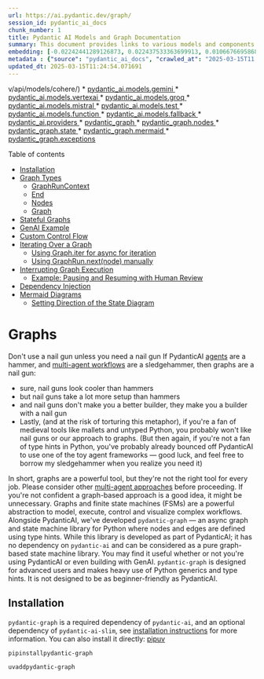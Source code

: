 ```yaml
---
url: https://ai.pydantic.dev/graph/
session_id: pydantic_ai_docs
chunk_number: 1
title: Pydantic AI Models and Graph Documentation
summary: This document provides links to various models and components within the Pydantic AI framework, including models for cohere, gemini, vertexai, groq, mistral, test, function, and fallback, as well as resources for pydantic providers and graph functionalities.
embedding: [-0.02242441289126873, 0.022437533363699913, 0.010667669586837292, -0.04290686175227165, 0.0416734553873539, 0.0068952771835029125, -0.04172594100236893, -0.005356797017157078, -0.02590157277882099, 0.02315920777618885, 0.012347203679382801, -0.039547793567180634, 0.0005236244760453701, -0.022332562133669853, 0.05012361332774162, -0.003897045273333788, -0.013921767473220825, -0.01941961981356144, 0.015404482372105122, 0.04663332924246788, 0.06544936448335648, 0.027974748983979225, 0.03198988735675812, 0.004713850095868111, -0.0039003256242722273, 0.024353252723813057, 0.03209485858678818, 0.04175218194723129, 0.0028555369935929775, 0.002266715746372938, 0.003022834425792098, -0.025717874988913536, -0.028552088886499405, 0.013160728849470615, 0.015535695478320122, 0.006311376113444567, -0.015456967055797577, 0.016716618090867996, 0.0010456087766215205, 0.04366790130734444, 0.009250561706721783, -0.031779944896698, 0.02436637319624424, 0.03332826495170593, -0.05259042978286743, 0.0044579836539924145, -0.003467320464551449, 0.04366790130734444, -0.0032212950754910707, 0.019301528111100197, -0.09568098932504654, 0.005205901339650154, -0.046082232147455215, 0.01762199215590954, -0.0698581412434578, 0.0006909218500368297, -0.04335298761725426, -0.0027226831298321486, -0.007741604931652546, -0.02737116627395153, 0.027082497254014015, 0.015916215255856514, -0.0015663629164919257, 0.10029970854520798, -0.030284108594059944, 0.022923024371266365, -0.047131940722465515, 0.023972732946276665, -0.05046476796269417, -0.009900069795548916, 0.05114707723259926, 0.031228847801685333, -0.027030011638998985, -0.044770095497369766, -0.02579660341143608, -0.03988894820213318, -0.006340899504721165, 0.08103754371404648, 0.008076200261712074, -0.015771880745887756, -0.006849352270364761, 0.023185450583696365, 0.0037199067883193493, -0.007052733562886715, -0.035453926771879196, -0.07426692545413971, -0.03366941958665848, -0.00028784992173314095, -0.05316776782274246, -0.03303959593176842, 0.019235920161008835, -0.0317012183368206, -0.04020386189222336, 0.01852736622095108, 0.05070095136761665, 0.0525379441678524, 0.048129163682460785, 0.008568250574171543, -0.04873274639248848, 0.005993183236569166, 0.0071577043272554874, -0.019931353628635406, -0.047919224947690964, 0.012799890711903572, 0.0660267099738121, -0.0033082240261137486, 0.007341403514146805, 0.03078272193670273, -0.0035132453776896, 0.03004792518913746, -0.12103146314620972, -0.025088049471378326, -0.0074922991916537285, 0.04505876451730728, -0.03269844129681587, -0.007813772186636925, -0.006354020908474922, 0.0353752002120018, 0.021663373336195946, -0.035768840461969376, -0.0050058006308972836, -0.008870042860507965, 0.029444342479109764, 0.02078424207866192, 0.02658388391137123, 0.020587420091032982, -0.022503139451146126, -0.009932872839272022, -0.008200853131711483, -0.013685583136975765, -0.005592981819063425, -0.031911157071590424, 0.017031531780958176, -0.045452408492565155, -0.0028752190992236137, 0.0027653274592012167, -0.04568859189748764, 0.019983837381005287, 0.0023946489673107862, 0.04411402717232704, 0.029286885634064674, -0.04217206686735153, -0.0020354515872895718, 0.03411554917693138, -4.425897714099847e-05, 0.03915415331721306, -0.02500932104885578, 0.02220134809613228, -0.04820789396762848, 0.017766326665878296, 0.04673830047249794, 0.013449398800730705, -0.01005096547305584, -0.03569011017680168, -0.03193740174174309, -0.012819573283195496, -0.011507436633110046, -0.005770119838416576, -0.0052419849671423435, -0.035296469926834106, -0.015876851975917816, 0.05385008081793785, -0.015128932893276215, 0.0007782609318383038, -0.02763359434902668, 0.022804930806159973, -0.07421443611383438, -0.017241472378373146, -0.0010210061445832253, -0.02431388758122921, -0.009460504166781902, -0.037080977112054825, -0.02905070036649704, 0.022857416421175003, 0.038550570607185364, -0.006104714702814817, -0.06224775314331055, -0.02195204235613346, -0.0026488753501325846, -0.02768607996404171, -0.0024422139395028353, 0.0011587805347517133, -0.06576427817344666, 0.0025685071013867855, -0.026242729276418686, -0.030494051054120064, 0.0054552070796489716, 0.03479785844683647, -0.019708288833498955, 0.05240672826766968, 0.00994599424302578, 0.021138519048690796, -0.016086792573332787, 0.0509633794426918, 0.05256418511271477, -0.0019140790682286024, 0.0858137235045433, 0.012878619134426117, 0.045767318457365036, 0.025599781423807144, 7.857441960368305e-05, 0.016191763803362846, -0.0049073901027441025, 0.03167497366666794, 0.003523086430504918, -0.039127908647060394, 0.008948770351707935, -0.05447990447282791, -0.0065606823191046715, -0.016388583928346634, -0.013751190155744553, -0.05203933268785477, 0.023697184398770332, -0.0005014821654185653, -0.016283612698316574, 0.0056946719996631145, -0.024117067456245422, 0.031806185841560364, 0.004517029505223036, 0.04036131873726845, -0.05077968165278435, 0.015614423900842667, 0.008246777579188347, 0.007223311346024275, -0.01318697165697813, -0.007787529844790697, 0.026124637573957443, -0.06718138605356216, 0.024182675406336784, 0.05009736865758896, 0.0037035050336271524, 0.00112843734677881, -0.03301335498690605, -0.01751702092587948, -0.013009833171963692, -0.03516525775194168, 0.004887708462774754, -0.02120412513613701, -0.005219022743403912, -0.00011839981016237289, -0.010588941164314747, -0.028342148289084435, 0.006114555988460779, 0.011737060733139515, -0.002081376500427723, 0.02010193094611168, -0.025140535086393356, -0.017543263733386993, 0.0033393872436136007, 0.06366486102342606, 0.003906886093318462, 0.01005096547305584, -0.008174610324203968, 0.0039790538139641285, -0.019931353628635406, -0.044612638652324677, -0.018225574865937233, 0.01102850679308176, -0.050543494522571564, 0.027817292138934135, 0.0141841946169734, 0.016139278188347816, 0.005642186850309372, 0.0014015258057042956, -0.01520766131579876, 0.0059341369196772575, -0.019275285303592682, 0.009237440302968025, -0.04004640504717827, -0.021072911098599434, 0.05072719603776932, 0.030284108594059944, 0.040177617222070694, -0.009014377370476723, -0.023487241938710213, 0.0025947499088943005, -0.011540239676833153, 0.07678622752428055, 0.0024454942904412746, 0.019222799688577652, 0.007413570769131184, 0.0016828150255605578, 0.05177690461277962, 0.040072645992040634, 9.04656553757377e-05, 0.020443085581064224, -0.02042996510863304, 0.0016828150255605578, 0.014131709933280945, 0.010444605723023415, 0.027292437851428986, 0.02947058528661728, 0.03004792518913746, 0.001846832106821239, 0.04206709563732147, -0.0447438545525074, 0.03120260499417782, 0.025074927136301994, 0.008043396286666393, -0.008273020386695862, -0.007958107627928257, -0.015115811489522457, -0.0026357541792094707, -0.0207973625510931, 0.00048139007412828505, 0.0064425901509821415, -0.04385159909725189, -0.001276872819289565, -0.004169313702732325, 0.00818117056041956, -0.03248849883675575, -0.0007778509170748293, -0.01674286089837551, -0.00497299712151289, -0.037815771996974945, 0.019065342843532562, 0.05684174969792366, -0.06586924940347672, 0.01688719540834427, -0.030546536669135094, -0.031806185841560364, -0.04222455248236656, 0.07846575975418091, -0.017556386068463326, -0.06718138605356216, 0.005474889185279608, 0.03146503120660782, -0.01381679717451334, -0.00857481174170971, 0.011645210906863213, 0.018461760133504868, 0.005209181923419237, -0.009854144416749477, 0.045137494802474976, 0.005950538907200098, -0.006875595077872276, 0.0013818437000736594, 0.017241472378373146, 0.019655803218483925, 0.02721370942890644, -0.030284108594059944, -0.028657060116529465, -0.016336098313331604, -0.003726467490196228, -0.03952154889702797, 0.023854641243815422, -0.02500932104885578, 0.03710721805691719, -0.00397249311208725, 0.0008848720462992787, -0.007387328427284956, 0.0006343359709717333, 0.023382270708680153, 0.03235728666186333, 0.018028754740953445, 0.012032290920615196, -0.0017254594713449478, -0.030835207551717758, -0.03385312110185623, 0.009460504166781902, -0.06728635728359222, -0.004769615828990936, -0.05077968165278435, 0.020075688138604164, -0.06067318841814995, -0.006111275404691696, 0.010779201053082943, 0.022962387651205063, 0.01569315232336521, 0.02121724560856819, 0.05211805924773216, 0.024510709568858147, 0.007636634167283773, -0.005186219234019518, -0.009165273047983646, 0.0035001239739358425, -0.014590957202017307, -0.037343405187129974, 0.022804930806159973, 0.014367894269526005, -0.008135246112942696, -0.024694407358765602, 0.049546271562576294, 0.0009603198850527406, -0.0012358685489743948, 0.002247033640742302, -0.012891740538179874, 0.01371182594448328, -0.025179898366332054, 0.0353752002120018, 0.05694672092795372, -0.017175866290926933, -0.011769863776862621, 0.017451414838433266, -0.0323048010468483, -0.01657228358089924, -0.00918495561927557, -0.01131717674434185, 0.07620888203382492, 0.024235161021351814, -0.026675734668970108, -0.004740092903375626, -0.010274028405547142, 0.007393889129161835, 0.012937664985656738, -0.0005088628968223929, 0.08513141423463821, 0.02452383004128933, -0.02125661075115204, 0.023487241938710213, 0.025599781423807144, 0.008273020386695862, 0.0015942457830533385, -0.04030883312225342, -0.0038412795402109623, -0.05951850861310959, 0.008712586015462875, -0.005333834793418646, 0.02078424207866192, 0.023290421813726425, -0.02632145769894123, -0.06392728537321091, -0.02153215929865837, -0.03233104199171066, -0.030703993514180183, 0.042985592037439346, 0.0307302363216877, -0.0535876527428627, 0.01554881688207388, -0.05820637196302414, 0.04120108485221863, 0.037080977112054825, 0.04400905594229698, -0.01594245806336403, 0.01758262887597084, -0.004018418025225401, 0.026662612333893776, 0.004093865863978863, 0.01747765764594078, 0.019117828458547592, 0.0032196547836065292, -0.06035827845335007, 0.0010497091570869088, 0.021597765386104584, -0.0176876001060009, -0.021965164691209793, -0.01747765764594078, -0.04852280765771866, -0.017385808750987053, -0.035611383616924286, -0.009959115646779537, 0.009040620177984238, -0.02542920410633087, 0.004864745773375034, -0.026295214891433716, -0.0021683054510504007, 0.0759989470243454, -0.015614423900842667, 0.04484882578253746, -0.037080977112054825, 0.039075423032045364, -0.002778448862954974, -0.05196060240268707, 0.03574259579181671, 0.0010406882502138615, 0.027607351541519165, 0.04046628996729851, 0.010877611115574837, 0.007256114389747381, -0.0008057337836362422, 0.0332757793366909, -0.05521470308303833, 0.005579860415309668, -0.022240713238716125, -0.010969460941851139, -0.011651772074401379, 0.0013031155103817582, 0.011632089503109455, -0.01573251560330391, -0.003199972677975893, -0.03330202400684357, -0.00342795648612082, 0.006373703014105558, 0.0252586267888546, 0.03233104199171066, 0.026019666343927383, 0.022857416421175003, -0.019012857228517532, 0.01983950287103653, 0.030389079824090004, -0.02842087484896183, -0.004871306475251913, 0.05007112771272659, -0.01481402013450861, 0.026085272431373596, 0.013672461733222008, -0.04049253091216087, -0.008496083319187164, -0.0038740828167647123, -0.013987374491989613, 0.0014384295791387558, 0.0039528110064566135, -0.023303544148802757, 0.017031531780958176, -0.028499603271484375, -0.038550570607185364, 0.020771119743585587, -0.004753214307129383, -0.001618848298676312, 0.05193436145782471, -0.027134981006383896, 0.003467320464551449, 0.034719131886959076, 0.03789450228214264, 0.0075185419991612434, 0.0505172535777092, 0.006373703014105558, 0.02115163952112198, 0.001411366742104292, -0.01308200042694807, -0.014315408654510975, -0.038760509341955185, -0.005799643229693174, -0.01062830537557602, 0.01400049589574337, 0.007459495682269335, 0.0009340771357528865, -0.043877843767404556, -0.021991407498717308, -0.006586925126612186, 0.0058160447515547276, -0.0009217758779413998, 0.007951546460390091, -0.008194291964173317, -0.08192980289459229, 0.018921008333563805, -0.010372438468039036, -0.009867265820503235, -0.05442741885781288, -0.013672461733222008, -0.007780969142913818, 0.005999743938446045, -0.022280076518654823, -0.015758758410811424, -0.026282092556357384, 0.010378999635577202, 0.021177882328629494, -0.03710721805691719, 0.016126157715916634, 0.045557375997304916, 0.0385243259370327, -0.005287909880280495, 0.019760774448513985, -0.021230367943644524, 0.0028030516114085913, 0.015456967055797577, 0.002773528452962637, -0.011881395243108273, 0.018435517325997353, 0.009808219969272614, 0.005661868955940008, -0.013121364638209343, 0.030546536669135094, 0.006363861728459597, -0.013751190155744553, 0.07269235700368881, 0.03490282967686653, -0.007328282110393047, -0.024602558463811874, 0.009270244278013706, -0.006242488976567984, -0.009722931310534477, 0.014066102914512157, -0.014590957202017307, 0.018094360828399658, -0.02363157831132412, -0.021860193461179733, -0.0013137765927240252, -0.02710873819887638, 0.009086544625461102, -0.03975773602724075, -0.04689575731754303, 0.018973493948578835, 0.006888716481626034, -0.02336915023624897, 0.01847488060593605, -0.005714354105293751, 0.001282613375224173, 0.0020420122891664505, 0.011205645278096199, -0.015351996757090092, -0.009913191199302673, 0.0014064462156966329, -0.004221798852086067, -0.021597765386104584, -0.01310168206691742, 0.04004640504717827, 0.0045235902070999146, -0.06628913432359695, 0.008174610324203968, 0.011153159663081169, -0.02826341986656189, 0.007787529844790697, 0.023277301341295242, 0.0010603702394291759, -0.0039790538139641285, 0.005369918420910835, 0.015614423900842667, -0.002714482368901372, 0.01244561467319727, -0.024668164551258087, 0.0029244241304695606, 0.00426116306334734, -0.04138478264212608, -0.028709545731544495, 0.009303047321736813, -0.014774656854569912, 0.028709545731544495, 0.04259194806218147, -0.06555433571338654, -0.0014187475899234414, 0.03238352760672569, -0.009512988850474358, -0.037763286381959915, -0.02289678156375885, 0.0035657307598739862, 0.0012522701872512698, -0.03183243051171303, -0.026177121326327324, -0.0020682550966739655, -0.028342148289084435, 0.01400049589574337, 0.04710569977760315, 0.019091585651040077, -0.029076943174004555, -0.0036050949711352587, -0.004251322243362665, -0.012229111976921558, 0.0052682277746498585, -0.021492796018719673, 0.004874587059020996, 0.008482961915433407, -0.0323048010468483, -0.010766079649329185, 0.023014873266220093, -0.017188986763358116, 0.004536711610853672, 0.026872554793953896, 0.018488002941012383, -0.023697184398770332, 0.0017008568393066525, 0.03164873272180557, 0.03437797352671623, 0.005917735397815704, 0.002565226750448346, 0.002911302726715803, -0.014748414047062397, -0.03742213174700737, -0.013856161385774612, 0.008482961915433407, -0.04169969633221626, 0.03422052040696144, 0.004300527274608612, -0.012550584971904755, -0.02167649380862713, 0.02636082097887993, 0.031071390956640244, 0.05453239008784294, -0.021348459646105766, -0.00955235306173563, -0.008076200261712074, 0.0323048010468483, 0.03490282967686653, 0.030441565439105034, -0.039232879877090454, -0.017241472378373146, 0.010077208280563354, -0.03330202400684357, -0.02831590548157692, 0.011973245069384575, -0.03524398431181908, 0.013114803470671177, -0.07111779600381851, 0.053403954952955246, 0.07033051550388336, -0.04542616382241249, 0.0008049136959016323, 0.011835470795631409, 0.02151903696358204, -0.004444862250238657, 0.016860952600836754, 0.0024356532376259565, 0.003988894633948803, -0.01931464858353138, -0.006527878809720278, -0.009768855758011341, -0.017202109098434448, 0.03264595568180084, -0.009854144416749477, -0.06319249421358109, -0.03925912082195282, 0.01018217857927084, -0.00393640948459506, 0.02800099179148674, 0.008850360289216042, -0.01810748316347599, -0.0036018146201968193, 0.011756742373108864, 0.024143310263752937, -0.017963148653507233, -0.03684478998184204, 0.01642794907093048, -0.019721411168575287, 0.022030770778656006, -0.01789754070341587, -0.020088808611035347, 0.036661092191934586, 0.021230367943644524, 0.003070399397984147, -0.018960371613502502, -0.01683470979332924, -0.0060817524790763855, -0.03154376149177551, -0.0026177121326327324, 0.005419123452156782, -0.009788538329303265, -0.036241207271814346, 0.0025734275113791227, -0.004231640137732029, -0.025547295808792114, 0.0007573487819172442, -0.013843039982020855, -0.010641426779329777, -0.014013617299497128, 0.03894421085715294, 0.011461512185633183, -0.013777432963252068, -0.0043136486783623695, -0.053508926182985306, -0.004900829866528511, -0.02195204235613346, 0.020141294226050377, -0.004402217920869589, -0.007551345508545637, -0.028919488191604614, -0.005829166155308485, -0.009847584180533886, 0.03115011937916279, 0.015903092920780182, 0.011159720830619335, -0.0071052187122404575, 0.010372438468039036, -0.02800099179148674, 0.014905869960784912, 0.015299511142075062, 0.02620336413383484, -0.0283683892339468, -0.010851368308067322, -0.004835222847759724, 0.009781977161765099, -0.03277716785669327, -0.011363102123141289, -0.03464040160179138, 0.03495531529188156, 0.011782985180616379, -0.03794698789715767, 0.004595757927745581, -0.02104666829109192, -0.008082760497927666, 0.00799747183918953, -0.009434261359274387, 0.01331818476319313, 0.008273020386695862, 0.018619216978549957, 0.023959612473845482, -0.02831590548157692, 0.018514245748519897, -0.03616248071193695, 0.003408274380490184, 0.01574563793838024, 0.01016249693930149, -0.007439813576638699, -0.00636714231222868, 0.012603070586919785, 0.019196556881070137, 0.010785761289298534, -0.0049369134940207005, -0.04456015303730965, -0.03243601322174072, -0.017936905845999718, -0.06676150113344193, -0.012826133519411087, 0.009775416925549507, -0.005468328483402729, -0.022857416421175003, -0.007446374278515577, 0.002166665391996503, -0.0754740908741951, 0.004986118525266647, 0.04495379328727722, -0.0001936426415340975, 0.025980301201343536, 0.0046449629589915276, 0.01606054976582527, -0.010654548183083534, 0.016401706263422966, -0.0338793620467186, -0.0047892979346215725, -0.008942210115492344, -0.0520918183028698, 0.024445101618766785, 0.030966419726610184, -0.024550072848796844, 0.02247689664363861, -0.016716618090867996, 0.061617929488420486, -0.01999695971608162, -0.03225231543183327, -0.0016778944991528988, -0.01905222050845623, 0.02172897942364216, -0.004959875717759132, 0.001623768825083971, 0.009427700191736221, 0.004480945877730846, 0.0169003177434206, 0.03479785844683647, -0.02852584607899189, -0.05177690461277962, -0.009119348600506783, 0.027030011638998985, -0.014879627153277397, 0.029024457558989525, 0.02968052588403225, 0.02609839476644993, 0.021807707846164703, 0.028499603271484375, -0.009736052714288235, -0.01663788966834545, 0.00881099607795477, -0.013095121830701828, 0.02689879760146141, 0.022450653836131096, -0.004110267385840416, 0.015181418508291245, -0.019380254670977592, -0.0008906126022338867, -0.01026746816933155, 0.014407258480787277, -0.006458991672843695, 0.000888972426764667, 0.04568859189748764, 0.020062565803527832, -0.018776671960949898, 0.0059636603109538555, -0.014617200009524822, 0.05631689727306366, -0.004480945877730846, 0.011441829614341259, 0.010838246904313564, -0.0008783113444224, -0.00631465669721365, -0.03025786578655243, 0.006491795182228088, -0.01410546712577343, -0.02384151890873909, -0.03422052040696144, 0.009722931310534477, 0.001996087608858943, 0.00690839858725667, -0.02952307090163231, 0.008384551852941513, 0.013974253088235855, 0.010352756828069687, -0.0010898933978751302, -0.00420867744833231, -0.009532671421766281, 0.015981821343302727, -0.013803675770759583, -0.006901837885379791, 0.01674286089837551, -0.006531159393489361, 0.0005420763627626002, 0.007170825731009245, 0.0019452422857284546, -0.00884380005300045, 0.016231127083301544, -0.024248281493782997, -0.009978797286748886, 0.009677005931735039, -0.006816548760980368, -0.0218470711261034, -0.010989142581820488, 0.017989391461014748, 0.023749670013785362, 0.02873578853905201, -0.014131709933280945, 0.03736964613199234, 0.026977526023983955, -0.014958355575799942, -0.0007323361351154745, -0.04904766008257866, 0.045032523572444916, 4.302884917706251e-05, -0.031779944896698, -0.029339371249079704, 0.022726204246282578, -0.004326770082116127, 0.00999847985804081, -0.0061736018396914005, -0.017923783510923386, -0.005770119838416576, 0.01502396259456873, 0.03458791598677635, -0.0025521053466945887, -0.047394368797540665, -0.013777432963252068, 0.011481193825602531, -0.02294926717877388, -0.02384151890873909, 0.04920511692762375, 0.010536455549299717, -0.0374746173620224, 0.007242992985993624, -0.019249042496085167, 0.000365963060176, 0.019025977700948715, 0.0333545096218586, 0.022988630458712578, -0.04330050200223923, 0.024130189791321754, -0.007452934980392456, -0.007551345508545637, 0.03810444101691246, -0.03763207420706749, -0.0012038851855322719, 0.020639905706048012, -0.009991918690502644, -0.031779944896698, 0.019235920161008835, -0.025402961298823357, -0.027659837156534195, -0.003860961413010955, 0.017188986763358116, -0.01583748683333397, 0.0007708801422268152, -0.008955331519246101, 0.02151903696358204, 0.03120260499417782, 0.0075579057447612286, 0.01762199215590954, -0.002571787452325225, 0.035821326076984406, 0.001777944853529334, -0.02905070036649704, -0.03652988001704216, 0.0042447615414857864, -0.029654283076524734, 0.006541000213474035, -0.010798882693052292, -0.013062318786978722, -0.004602318629622459, -0.002629193477332592, -0.005258386954665184, -0.019078463315963745, -0.0158506091684103, -0.007288917899131775, -0.003992175217717886, 0.0071577043272554874, 0.014827141538262367, 0.06282509118318558, 0.01753014326095581, 0.08051269501447678, 0.05007112771272659, -0.007000247947871685, -0.048811476677656174, 0.0349290706217289, -0.0006298255175352097, -1.7349928384646773e-05, 0.010149375535547733, 0.023093601688742638, 0.04484882578253746, -0.040125131607055664, 0.006714858114719391, -0.0045235902070999146, 0.0075579057447612286, 0.023224815726280212, -0.009781977161765099, 0.00753822410479188, -0.008961891755461693, 0.011697696521878242, 0.01653291843831539, 0.0017172585939988494, 0.01700528897345066, 0.001319517265073955, 0.008253338746726513, 0.005488010589033365, -0.004231640137732029, 0.01544384565204382, 0.0010070647113025188, -0.026715097948908806, -0.006914959289133549, 0.03970525041222572, -0.014262923039495945, -0.02831590548157692, 0.02216198481619358, 0.02078424207866192, 0.0008971733041107655, 0.012170065194368362, 0.007446374278515577, 0.0006675494369119406, -0.0273186806589365, 0.05390256643295288, 0.0043103680945932865, 0.009886948391795158, -0.004615440033376217, 0.023959612473845482, -0.02868330292403698, -0.014695928432047367, 0.002652155701071024, -0.0006884615868330002, -0.02273932471871376, 0.01360685471445322, 0.0016442709602415562, -0.004979557823389769, 0.0317012183368206, 0.003946250304579735, -0.0252586267888546, 0.030835207551717758, -0.01742517203092575, -0.01620488427579403, 0.015273268334567547, 0.003195052267983556, 0.018015634268522263, 0.02637394331395626, 0.019655803218483925, 0.0025586660485714674, -0.012799890711903572, -0.007111779414117336, 0.00044489625724963844, -0.004858185071498156, 0.006619728170335293, 0.005159976426512003, 0.03201612830162048, 0.036241207271814346, 0.009434261359274387, -0.03372190520167351, -0.03836686909198761, 0.023985853418707848, 0.008122124709188938, -0.019721411168575287, -0.0045793564058840275, -0.02174210175871849, 0.035768840461969376, 0.00648523448035121, -0.0037035050336271524, 0.006399945355951786, 0.0019928072579205036, 0.04217206686735153, 0.006426188163459301, -0.028604574501514435, 0.00543224485591054, 0.005875091068446636, -0.014171074144542217, 0.005438805557787418, 0.015299511142075062, 0.028342148289084435, -0.024090824648737907, 0.04080744460225105, -0.011914199218153954, 0.013869281858205795, -0.036451149731874466, 0.0071577043272554874, -0.05468984693288803, 0.00330166332423687, -0.014958355575799942, -0.029811739921569824, -0.024392616003751755, 0.00884380005300045, -0.008719147183001041, 0.012950786389410496, 0.012038852088153362, -0.011126916855573654, -0.021978285163640976, -0.03429924696683884, -0.01831742562353611, 0.03398433327674866, 0.05196060240268707, 0.01439413707703352, 0.010372438468039036, -0.03474537283182144, -0.030913934111595154, -0.0008368970593437552, -0.015719395130872726, 0.003044156590476632, -0.014171074144542217, -0.016388583928346634, 0.010064086876809597, 0.011789546348154545, -0.007269235793501139, 0.013449398800730705, 0.03175370395183563, -0.012530903331935406, -0.011336859315633774, -0.06529191136360168, 0.008587933145463467, 0.020876090973615646, -0.004638402257114649, -0.011376222595572472, -0.005264947656542063, 0.023854641243815422, 0.01606054976582527, 0.03631993755698204, -0.05663181096315384, -0.027659837156534195, -0.024445101618766785, -0.00563234556466341, -0.007833454757928848, 0.02074487693607807, 0.011054749600589275, 0.011454951018095016, 0.018278060480952263, -0.015286389738321304, -0.019865745678544044, 0.02111227624118328, 0.010136254131793976, -0.01962956041097641, 0.00039507608744315803, 0.030389079824090004, 0.015050205402076244, 0.0004215238441247493, -0.0270562544465065, -0.013921767473220825, -0.06938577443361282, -0.017556386068463326, 0.00918495561927557, -0.03385312110185623, -0.0015737436478957534, 0.011953563429415226, -0.007662876974791288, -0.005373199004679918, 0.012255354784429073, -0.03857681155204773, 0.011678014881908894, -0.04222455248236656, -0.0004268543852958828, 0.02242441289126873, 0.07473929226398468, 0.012209429405629635, -0.040387559682130814, 0.02405146136879921, 0.0051468550227582455, 0.023290421813726425, -0.002311000367626548, 0.008036836050450802, 0.02084984816610813, -0.04390408471226692, -0.0176876001060009, 0.036293692886829376, 0.028814516961574554, -0.011395905166864395, 0.0025406242348253727, -0.049808699637651443, -0.01989198848605156, 0.00841735489666462, 0.007590709254145622, 0.0029424659442156553, 0.037238433957099915, 0.04710569977760315, -0.03390560671687126, -0.002214230364188552, 0.030179139226675034, -0.0037035050336271524, 0.04340547323226929, 0.0011850232258439064, -0.014643442817032337, 0.019275285303592682, 0.009486746974289417, -0.0494675450026989, -0.008063078857958317, 0.010549576953053474, -0.03052029386162758, 0.015430724248290062, -0.0058160447515547276, -0.022240713238716125, -0.024064581841230392, 0.03348572179675102, 0.02347412146627903, -0.023224815726280212, -0.008076200261712074, -0.013357548974454403, 0.012209429405629635, -0.004487506579607725, 0.04364165663719177, 0.0058685303665697575, 0.017412051558494568, -0.007958107627928257, 0.023119844496250153, -0.00048139007412828505, 0.008568250574171543, -0.02216198481619358, 0.0019501628121361136, -0.006600046530365944, 0.01564066670835018, 0.06156544387340546, 0.044770095497369766, 0.030966419726610184, -0.02352660708129406, 0.04925760254263878, 0.018291182816028595, -0.009512988850474358, -0.017451414838433266, -0.02800099179148674, 0.02220134809613228, -0.017123380675911903, 0.009289925917983055, 0.02394649013876915, -0.022647475823760033, 0.01863233745098114, -0.002389728557318449, 0.021768344566226006, 0.018343668431043625, 0.018711065873503685, -0.01410546712577343, -0.006609887350350618, 0.04064998775720596, 0.028552088886499405, 0.003359069349244237, -0.04101738706231117, -0.019340891391038895, 0.01274084486067295, -0.04227703809738159, -0.016073672100901604, 0.02847336046397686, 0.009788538329303265, -0.006429468747228384, 0.024655044078826904, 0.004520310088992119, 0.011874835006892681, 0.012635873630642891, 0.03366941958665848, 0.015811244025826454, -0.008778193034231663, -0.006272012367844582, 0.018488002941012383, -0.01515517570078373, 0.022778687998652458, -0.00829270202666521, 0.011704256758093834, -0.04046628996729851, 0.0032229351345449686, 0.018383031710982323, 0.0020026483107358217, 0.0014121868880465627, -0.009512988850474358, 0.00680342735722661, 0.011559922248125076, 0.0022322721779346466, 0.01627049222588539, -0.00873882882297039, -0.023565970361232758, -0.00044735652045346797, 0.015575059689581394, -0.015719395130872726, 0.004562954418361187, -0.03319705277681351, -0.010949778370559216, 0.017359565943479538, -0.010857929475605488, -0.0013769231736660004, -0.03464040160179138, 0.027869777753949165, -0.004047940950840712, 0.026675734668970108, -0.03810444101691246, -0.0037297478411346674, 0.0012875339016318321, -0.021230367943644524, 0.0262689720839262, -0.0019370414083823562, -0.009493307210505009, 0.007590709254145622, 0.004917231388390064, 0.014827141538262367, 0.006147359497845173, -0.04295934736728668, 0.0012908142525702715, -0.014590957202017307, 0.02558666095137596, -0.0073742070235311985, -0.02936561405658722, 0.003929848782718182, 0.005852128379046917, 0.008076200261712074, 0.02032499387860298, -0.01657228358089924, 0.03920663893222809, -0.014512228779494762, -0.006941201630979776, 0.014407258480787277, 0.027659837156534195, -0.023592213168740273, -0.0858137235045433, 0.026019666343927383, -0.006836230866611004, -0.0013638017699122429, -0.0411485992372036, -0.0052682277746498585, -0.00816148892045021, -0.0025324232410639524, -0.03862929716706276, 0.03393184766173363, 0.008797874674201012, -0.0006978925666771829, -0.011363102123141289, 0.0026324738282710314, 0.010930096730589867, 0.03553265333175659, -0.008830678649246693, 0.007590709254145622, 0.008482961915433407, 0.006596765946596861, -0.0079449862241745, 0.0075579057447612286, -0.00685591297224164, 0.03372190520167351, 0.004477665759623051, -0.02210949920117855, -0.018697943538427353, 0.029234400019049644, -0.005068127065896988, -0.02842087484896183, -0.01800251193344593, -0.021072911098599434, -0.010956339538097382, -0.012491539120674133, -0.023434756323695183, -0.028237177059054375, -0.0252586267888546, -0.01486650574952364, -0.007439813576638699, 0.007531663402915001, 0.04931008815765381, -0.002102698665112257, -0.024300767108798027, 0.03600502386689186, 0.028867002576589584, -0.018238697201013565, -0.02536359801888466, 0.00782033335417509, 0.01910470612347126, -0.02815844863653183, 0.025074927136301994, 0.029286885634064674, 0.012117580510675907, -0.01583748683333397, -0.0033623497001826763, -0.00881099607795477, -0.02847336046397686, 0.019144071266055107, -0.017228351905941963, 0.04146351292729378, 0.00018431416538078338, 0.0140529815107584, 0.020456207916140556, 0.05251169949769974, -0.026623249053955078, -0.026820069178938866, 0.00816148892045021, 0.014354772865772247, -0.01410546712577343, -0.011848592199385166, -0.01564066670835018, 0.04041380435228348, 0.01636234112083912, -0.025389840826392174, 0.0328296534717083, 0.01189451664686203, -0.04852280765771866, -0.022450653836131096, -0.001219466794282198, -0.001463852240704, -0.024248281493782997, -0.02104666829109192, -0.020115051418542862, 0.05694672092795372, -0.006662372965365648, -0.007761287037283182, 0.02399897575378418, 0.0036805428098887205, 0.011146599426865578, -0.011389343999326229, 0.00526166707277298, 0.020561177283525467, -0.026872554793953896, -0.011454951018095016, 0.008948770351707935, -0.0077088018879294395, 0.012767087668180466, -0.008437037467956543, -0.004467824473977089, -0.0004088125133421272, -0.014485985971987247, 0.026570763438940048, 0.007242992985993624, -0.0012170065892860293, 0.010667669586837292, -0.024445101618766785, 0.013108243234455585, 0.010142814368009567, -0.01868482306599617, 0.023618455976247787, 0.02668885514140129, -0.012032290920615196, 0.0013916847528889775, -0.05972845107316971, -0.0283683892339468, 0.0033820318058133125, 0.024917472153902054, -0.01709713786840439, 0.011697696521878242, 0.00787281896919012, 0.016808468848466873, 0.007033051457256079, 0.007302039302885532, 0.011861713603138924, -0.019603319466114044, 0.02637394331395626, -0.012406250461935997, -0.024550072848796844, -0.018658580258488655, -0.0012153664138168097, 0.016860952600836754, -0.0043136486783623695, 0.015050205402076244, 0.005022202152758837, -0.012583388946950436, 0.030021682381629944, -0.005547056905925274, 0.024760015308856964, -0.01564066670835018, 0.019970716908574104, 0.004625280853360891, 0.021191002801060677, 0.002725963480770588, 0.0005269047687761486, -0.002458615694195032, -0.015522574074566364, -0.015666909515857697, 0.03757958859205246, 0.017556386068463326, -0.00748573848977685, 0.024130189791321754, 0.013213214464485645, 0.014892748557031155, 0.003572291461750865, -0.008640418760478497, 0.02494371309876442, -0.007859697565436363, 0.02067927084863186, -0.02579660341143608, 0.03128133341670036, 0.0333545096218586, -0.00846984051167965, 0.005228863563388586, 0.008706025779247284, 0.008712586015462875, 0.03952154889702797, 0.0010497091570869088, 0.025337355211377144, -0.014485985971987247, 0.03364317864179611, 0.027764806523919106, -0.040282588452100754, -0.009532671421766281, 0.02557353861629963, 0.014590957202017307, 0.01439413707703352, 0.039232879877090454, 0.04605599120259285, 0.0029719891026616096, 0.01110067404806614, -0.00510749127715826, 0.008863481692969799, 0.006426188163459301, 0.024038339033722878, 0.008902845904231071, -0.03862929716706276, 0.014604078605771065, -0.024746892973780632, -0.012767087668180466, -0.004507188685238361, 0.008200853131711483, 0.015391360968351364, 0.00772192282602191, -0.020757999271154404, 0.024878107011318207, 0.005917735397815704, -0.017359565943479538, 0.01360685471445322, -0.018645459786057472, -0.010260907001793385, 0.01063486561179161, -0.0020354515872895718, -0.006586925126612186, -0.012780209071934223, -0.002657076343894005, -0.021873313933610916, -0.026859432458877563, 0.005310872104018927, -0.028447117656469345, 0.005832446739077568, -0.005773400422185659, 0.022306319326162338, -0.016926560550928116, 0.0061079952865839005, -0.020443085581064224, 0.019760774448513985, -0.019327769055962563, 0.007361085619777441, -0.03277716785669327, -0.015430724248290062, -0.04130605608224869, -0.005353516899049282, 0.013278820551931858, 0.01250466052442789, -0.029496828094124794, -0.0022650754544883966, -0.007170825731009245, 0.011389343999326229, -0.008253338746726513, -0.004861465655267239, -0.002422531833872199, -0.002955587347969413, 0.004503908567130566, -0.012832694686949253]
metadata : {"source": "pydantic_ai_docs", "crawled_at": "2025-03-15T11:24:54.071691", "url_path": "/graph/", "chunk_size": 4815}
updated_dt: 2025-03-15T11:24:54.071691
---
```

v/api/models/cohere/)
    * [ pydantic_ai.models.gemini  ](https://ai.pydantic.dev/api/models/gemini/)
    * [ pydantic_ai.models.vertexai  ](https://ai.pydantic.dev/api/models/vertexai/)
    * [ pydantic_ai.models.groq  ](https://ai.pydantic.dev/api/models/groq/)
    * [ pydantic_ai.models.mistral  ](https://ai.pydantic.dev/api/models/mistral/)
    * [ pydantic_ai.models.test  ](https://ai.pydantic.dev/api/models/test/)
    * [ pydantic_ai.models.function  ](https://ai.pydantic.dev/api/models/function/)
    * [ pydantic_ai.models.fallback  ](https://ai.pydantic.dev/api/models/fallback/)
    * [ pydantic_ai.providers  ](https://ai.pydantic.dev/api/providers/)
    * [ pydantic_graph  ](https://ai.pydantic.dev/api/pydantic_graph/graph/)
    * [ pydantic_graph.nodes  ](https://ai.pydantic.dev/api/pydantic_graph/nodes/)
    * [ pydantic_graph.state  ](https://ai.pydantic.dev/api/pydantic_graph/state/)
    * [ pydantic_graph.mermaid  ](https://ai.pydantic.dev/api/pydantic_graph/mermaid/)
    * [ pydantic_graph.exceptions  ](https://ai.pydantic.dev/api/pydantic_graph/exceptions/)


Table of contents 
  * [ Installation  ](https://ai.pydantic.dev/graph/#installation)
  * [ Graph Types  ](https://ai.pydantic.dev/graph/#graph-types)
    * [ GraphRunContext  ](https://ai.pydantic.dev/graph/#graphruncontext)
    * [ End  ](https://ai.pydantic.dev/graph/#end)
    * [ Nodes  ](https://ai.pydantic.dev/graph/#nodes)
    * [ Graph  ](https://ai.pydantic.dev/graph/#graph)
  * [ Stateful Graphs  ](https://ai.pydantic.dev/graph/#stateful-graphs)
  * [ GenAI Example  ](https://ai.pydantic.dev/graph/#genai-example)
  * [ Custom Control Flow  ](https://ai.pydantic.dev/graph/#custom-control-flow)
  * [ Iterating Over a Graph  ](https://ai.pydantic.dev/graph/#iterating-over-a-graph)
    * [ Using Graph.iter for async for iteration  ](https://ai.pydantic.dev/graph/#using-graphiter-for-async-for-iteration)
    * [ Using GraphRun.next(node) manually  ](https://ai.pydantic.dev/graph/#using-graphrunnextnode-manually)
  * [ Interrupting Graph Execution  ](https://ai.pydantic.dev/graph/#interrupting-graph-execution)
    * [ Example: Pausing and Resuming with Human Review  ](https://ai.pydantic.dev/graph/#example-pausing-and-resuming-with-human-review)
  * [ Dependency Injection  ](https://ai.pydantic.dev/graph/#dependency-injection)
  * [ Mermaid Diagrams  ](https://ai.pydantic.dev/graph/#mermaid-diagrams)
    * [ Setting Direction of the State Diagram  ](https://ai.pydantic.dev/graph/#setting-direction-of-the-state-diagram)


# Graphs
Don't use a nail gun unless you need a nail gun
If PydanticAI [agents](https://ai.pydantic.dev/agents/) are a hammer, and [multi-agent workflows](https://ai.pydantic.dev/multi-agent-applications/) are a sledgehammer, then graphs are a nail gun:
  * sure, nail guns look cooler than hammers
  * but nail guns take a lot more setup than hammers
  * and nail guns don't make you a better builder, they make you a builder with a nail gun
  * Lastly, (and at the risk of torturing this metaphor), if you're a fan of medieval tools like mallets and untyped Python, you probably won't like nail guns or our approach to graphs. (But then again, if you're not a fan of type hints in Python, you've probably already bounced off PydanticAI to use one of the toy agent frameworks — good luck, and feel free to borrow my sledgehammer when you realize you need it)


In short, graphs are a powerful tool, but they're not the right tool for every job. Please consider other [multi-agent approaches](https://ai.pydantic.dev/multi-agent-applications/) before proceeding.
If you're not confident a graph-based approach is a good idea, it might be unnecessary.
Graphs and finite state machines (FSMs) are a powerful abstraction to model, execute, control and visualize complex workflows.
Alongside PydanticAI, we've developed `pydantic-graph` — an async graph and state machine library for Python where nodes and edges are defined using type hints.
While this library is developed as part of PydanticAI; it has no dependency on `pydantic-ai` and can be considered as a pure graph-based state machine library. You may find it useful whether or not you're using PydanticAI or even building with GenAI.
`pydantic-graph` is designed for advanced users and makes heavy use of Python generics and type hints. It is not designed to be as beginner-friendly as PydanticAI.
## Installation
`pydantic-graph` is a required dependency of `pydantic-ai`, and an optional dependency of `pydantic-ai-slim`, see [installation instructions](https://ai.pydantic.dev/install/#slim-install) for more information. You can also install it directly:
[pip](https://ai.pydantic.dev/graph/#__tabbed_1_1)[uv](https://ai.pydantic.dev/graph/#__tabbed_1_2)
```
pipinstallpydantic-graph

```

```
uvaddpydantic-graph